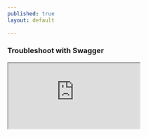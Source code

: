 ```yaml
---
published: true
layout: default

---
```

### Troubleshoot with Swagger

<iframe id="inlineFrameExample"
    title="Swagger editor"
    style="width: auto; height: inherit;"
    src="https://editor.swagger.io/">
</iframe>

<body id="overview"></body>
